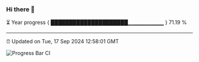 ### Hi there 👋

⏳ Year progress { █████████████████████▁▁▁▁▁▁▁▁▁ } 71.19 %

---

⏰ Updated on Tue, 17 Sep 2024 12:58:01 GMT

![Progress Bar CI](https://github.com/IshwaranRudhara/GIT-ACTION/workflows/Progress%20Bar%20CI/badge.svg)
